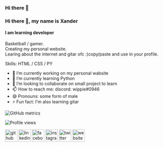 ### Hi there 👋

### Hi there 👋, my name is Xander
#### I am learning developer
Basketball / gamer. <br/>
Creating my personal website.<br/>
Learing about the internet and gitar ofc :)copy/paste and use in your profile.

Skills: HTML / CSS / PY

- 🔭 I’m currently working on my personal wabsite  
- 🌱 I’m currently learning Python 
- 👯 I’m looking to collaborate on small project to learn  
- 📫 How to reach me: discord: wippie#0946 
- 😄 Pronouns: some form of male 
- ⚡ Fun fact: I'm also learning gitar 


![GitHub metrics](https://metrics.lecoq.io/XWippie)  

![Profile views](https://gpvc.arturio.dev/XWippie)  


[<img src='https://cdn.jsdelivr.net/npm/simple-icons@3.0.1/icons/github.svg' alt='github' height='40'>](https://github.com/XWippie)  [<img src='https://cdn.jsdelivr.net/npm/simple-icons@3.0.1/icons/linkedin.svg' alt='linkedin' height='40'>](https://www.linkedin.com/in/xander-waeghe-698795203/)  [<img src='https://cdn.jsdelivr.net/npm/simple-icons@3.0.1/icons/facebook.svg' alt='facebook' height='40'>](https://www.facebook.com/profile.php?id=100009810242428)  [<img src='https://cdn.jsdelivr.net/npm/simple-icons@3.0.1/icons/instagram.svg' alt='instagram' height='40'>](https://www.instagram.com/XWippie/)  [<img src='https://cdn.jsdelivr.net/npm/simple-icons@3.0.1/icons/twitter.svg' alt='twitter' height='40'>](https://twitter.com/XanderWaeghe)  [<img src='https://cdn.jsdelivr.net/npm/simple-icons@3.0.1/icons/icloud.svg' alt='website' height='40'>](xanderw.com)  
